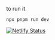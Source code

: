 to run it
```
npx pnpm run dev
```

[![Netlify Status](https://api.netlify.com/api/v1/badges/09a03a68-a319-40c4-bfde-1fbee93e59c1/deploy-status)](https://app.netlify.com/projects/arkasngportfolio/deploys)
